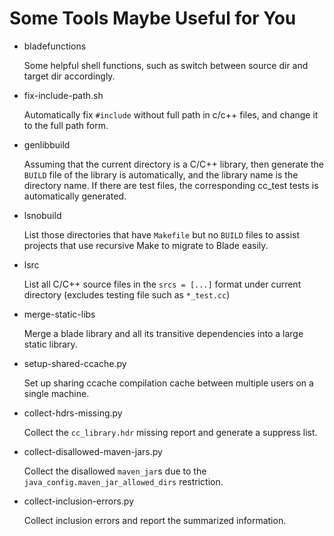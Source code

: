# Some Tools Maybe Useful for You

- bladefunctions

  Some helpful shell functions, such as switch between source dir and target dir accordingly.

- fix-include-path.sh

  Automatically fix `#include` without full path in c/c++ files, and change it to the full path form.

- genlibbuild

  Assuming that the current directory is a C/C++ library, then generate the `BUILD` file of the
  library is automatically, and the library name is the directory name.
  If there are test files, the corresponding cc_test tests is automatically generated.

- lsnobuild

  List those directories that have `Makefile` but no `BUILD` files to assist projects that use
  recursive Make to migrate to Blade easily.

- lsrc

  List all C/C++ source files in the `srcs = [...]` format under current directory (excludes testing file such as `*_test.cc`)

- merge-static-libs

  Merge a blade library and all its transitive dependencies into a large static library.

- setup-shared-ccache.py

  Set up sharing ccache compilation cache between multiple users on a single machine.

- collect-hdrs-missing.py

  Collect the `cc_library.hdr` missing report and generate a suppress list.

- collect-disallowed-maven-jars.py

  Collect the disallowed `maven_jar`s due to the `java_config.maven_jar_allowed_dirs` restriction.

- collect-inclusion-errors.py

  Collect inclusion errors and report the summarized information.
